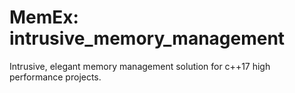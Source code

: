 # MemEx: intrusive_memory_management
Intrusive, elegant memory management solution for c++17 high performance projects.
